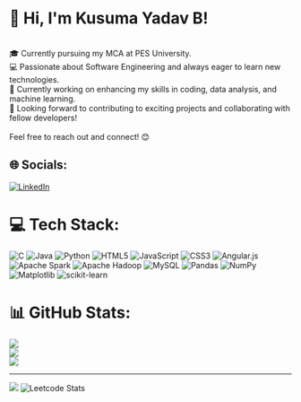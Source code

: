 # 👋 Hi, I'm Kusuma Yadav B!
<br>🎓 Currently pursuing my MCA at PES University.<br>💻 Passionate about Software Engineering and always eager to learn new technologies.<br>🌱 Currently working on enhancing my skills in coding, data analysis, and machine learning.<br>🚀 Looking forward to contributing to exciting projects and collaborating with fellow developers!<br><br>Feel free to reach out and connect! 😊


## 🌐 Socials:
[![LinkedIn](https://img.shields.io/badge/LinkedIn-%230077B5.svg?logo=linkedin&logoColor=white)](https://linkedin.com/in/https://www.linkedin.com/in/kusuma-yadav/) 

# 💻 Tech Stack:
![C](https://img.shields.io/badge/c-%2300599C.svg?style=plastic&logo=c&logoColor=white) ![Java](https://img.shields.io/badge/java-%23ED8B00.svg?style=plastic&logo=openjdk&logoColor=white) ![Python](https://img.shields.io/badge/python-3670A0?style=plastic&logo=python&logoColor=ffdd54) ![HTML5](https://img.shields.io/badge/html5-%23E34F26.svg?style=plastic&logo=html5&logoColor=white) ![JavaScript](https://img.shields.io/badge/javascript-%23323330.svg?style=plastic&logo=javascript&logoColor=%23F7DF1E) ![CSS3](https://img.shields.io/badge/css3-%231572B6.svg?style=plastic&logo=css3&logoColor=white) ![Angular.js](https://img.shields.io/badge/angular.js-%23E23237.svg?style=plastic&logo=angularjs&logoColor=white) ![Apache Spark](https://img.shields.io/badge/Apache%20Spark-FDEE21?style=plastic&logo=apachespark&logoColor=black) ![Apache Hadoop](https://img.shields.io/badge/Apache%20Hadoop-66CCFF?style=plastic&logo=apachehadoop&logoColor=black) ![MySQL](https://img.shields.io/badge/mysql-4479A1.svg?style=plastic&logo=mysql&logoColor=white) ![Pandas](https://img.shields.io/badge/pandas-%23150458.svg?style=plastic&logo=pandas&logoColor=white) ![NumPy](https://img.shields.io/badge/numpy-%23013243.svg?style=plastic&logo=numpy&logoColor=white) ![Matplotlib](https://img.shields.io/badge/Matplotlib-%23ffffff.svg?style=plastic&logo=Matplotlib&logoColor=black) ![scikit-learn](https://img.shields.io/badge/scikit--learn-%23F7931E.svg?style=plastic&logo=scikit-learn&logoColor=white)
# 📊 GitHub Stats:
![](https://github-readme-stats.vercel.app/api?username=Kusumayadav19&theme=vue-dark&hide_border=true&include_all_commits=true&count_private=false)<br/>
![](https://github-readme-streak-stats.herokuapp.com/?user=Kusumayadav19&theme=vue-dark&hide_border=true)<br/>
![](https://github-readme-stats.vercel.app/api/top-langs/?username=Kusumayadav19&theme=vue-dark&hide_border=true&include_all_commits=true&count_private=false&layout=compact)

---
[![](https://visitcount.itsvg.in/api?id=Kusumayadav19&icon=0&color=3)](https://visitcount.itsvg.in)
![Leetcode Stats](https://leetcard.jacoblin.cool/KusumaYadav__19?ext=heatmap)
<!-- Proudly created with GPRM ( https://gprm.itsvg.in ) -->
